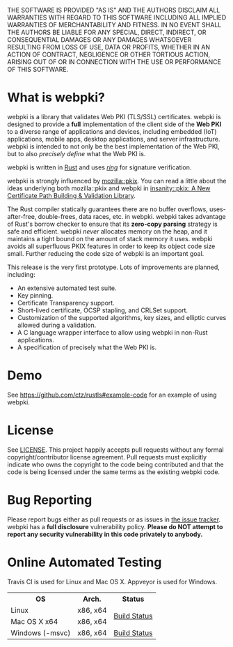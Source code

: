 THE SOFTWARE IS PROVIDED "AS IS" AND THE AUTHORS DISCLAIM ALL WARRANTIES
WITH REGARD TO THIS SOFTWARE INCLUDING ALL IMPLIED WARRANTIES OF
MERCHANTABILITY AND FITNESS. IN NO EVENT SHALL THE AUTHORS BE LIABLE FOR
ANY SPECIAL, DIRECT, INDIRECT, OR CONSEQUENTIAL DAMAGES OR ANY DAMAGES
WHATSOEVER RESULTING FROM LOSS OF USE, DATA OR PROFITS, WHETHER IN AN
ACTION OF CONTRACT, NEGLIGENCE OR OTHER TORTIOUS ACTION, ARISING OUT OF
OR IN CONNECTION WITH THE USE OR PERFORMANCE OF THIS SOFTWARE.



What is webpki?
==================

webpki is a library that validates Web PKI (TLS/SSL) certificates. webpki
is designed to provide a **full** implementation of the client side of the
**Web PKI** to a diverse range of applications and devices,
including embedded (IoT) applications, mobile apps, desktop applications, and
server infrastructure. webpki is intended to not only be the best
implementation of the Web PKI, but to also *precisely define* what the Web PKI
is.

webpki is written in [Rust](https://www.rust-lang.org/) and uses
[*ring*](https://github.com/briansmith/ring) for signature verification.

webpki is strongly influenced by
[mozilla::pkix](https://github.com/briansmith/mozillapkix). You can read a
little about the ideas underlying both mozilla::pkix and webpki in
[insanity::pkix: A New Certificate Path Building & Validation
Library](https://briansmith.org/insanity-pkix.html).

The Rust compiler statically guarantees there are no buffer overflows,
uses-after-free, double-frees, data races, etc. in webpki. webpki takes
advantage of Rust's borrow checker to ensure that its **zero-copy parsing**
strategy is safe and efficient. webpki *never* allocates memory on the heap,
and it maintains a tight bound on the amount of stack memory it uses. webpki
avoids all superfluous PKIX features in order to keep its object code size
small. Further reducing the code size of webpki is an important goal.

This release is the very first prototype. Lots of improvements are planned,
including:

* An extensive automated test suite.
* Key pinning.
* Certificate Transparency support.
* Short-lived certificate, OCSP stapling, and CRLSet support.
* Customization of the supported algorithms, key sizes, and elliptic curves
  allowed during a validation.
* A C language wrapper interface to allow using webpki in non-Rust
  applications.
* A specification of precisely what the Web PKI is.



Demo
====

See https://github.com/ctz/rustls#example-code for an example of using
webpki.



License
=======

See [LICENSE](LICENSE). This project happily accepts pull requests without any
formal copyright/contributor license agreement. Pull requests must explicitly
indicate who owns the copyright to the code being contributed and that the code
is being licensed under the same terms as the existing webpki code.



Bug Reporting
=============

Please report bugs either as pull requests or as issues in [the issue
tracker](https://github.com/briansmith/webpki/issues). webpki has a
**full disclosure** vulnerability policy. **Please do NOT attempt to report
any security vulnerability in this code privately to anybody.**



Online Automated Testing
========================

Travis CI is used for Linux and Mac OS X. Appveyor is used for Windows.

<table>
<tr><th>OS</th><th>Arch.</th><th>Status</th>
<tr><td>Linux</td>
    <td>x86, x64</td>
    <td rowspan=2><a href=https://travis-ci.org/briansmith/webpki>Build Status</a></td>
</tr>
<tr><td>Mac OS X x64</td>
    <td>x86, x64</td>
</tr>
<tr><td>Windows (-msvc)</td>
    <td>x86, x64</td>
    <td><a href=https://ci.appveyor.com/project/briansmith/webpki/branch/master>Build Status</a></td>
</tr>
</table>
